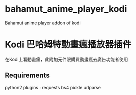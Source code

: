 # bahamut_anime_player_kodi
Bahamut anime player addon of kodi

# Kodi 巴哈姆特動畫瘋播放器插件
在Kodi上看動畫瘋，此附加元件限購買動畫瘋去廣告功能者使用

## Requirements
python2 plugins :
  requests
  bs4
  pickle
  urlparse
